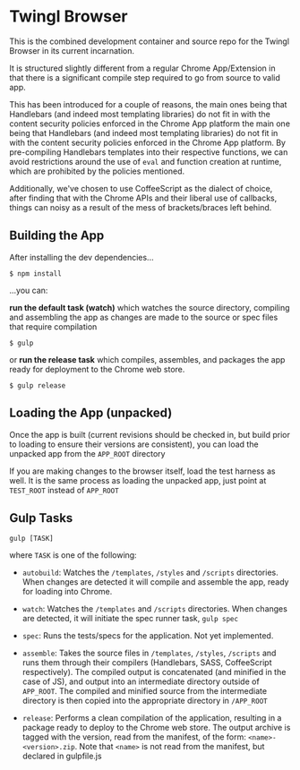 # Twingl Browser

This is the combined development container and source repo for the Twingl
Browser in its current incarnation.

It is structured slightly different from a regular Chrome App/Extension in that
there is a significant compile step required to go from source to valid app.

This has been introduced for a couple of reasons, the main ones being that
Handlebars (and indeed most templating libraries) do not fit in with the
content security policies enforced in the Chrome App platform the main one
being that Handlebars (and indeed most templating libraries) do not fit in with
the content security policies enforced in the Chrome App platform. By
pre-compiling Handlebars templates into their respective functions, we can
avoid restrictions around the use of `eval` and function creation at runtime,
which are prohibited by the policies mentioned.

Additionally, we've chosen to use CoffeeScript as the dialect of choice, after
finding that with the Chrome APIs and their liberal use of callbacks, things
can noisy as a result of the mess of brackets/braces left behind.

## Building the App

After installing the dev dependencies...

    $ npm install

...you can:

**run the default task (watch)** which watches the source directory, compiling
and assembling the app as changes are made to the source or spec files that
require compilation

    $ gulp

or **run the release task** which compiles, assembles, and packages the app ready
for deployment to the Chrome web store.

    $ gulp release

## Loading the App (unpacked)

Once the app is built (current revisions should be checked in, but build prior
to loading to ensure their versions are consistent), you can load the unpacked
app from the `APP_ROOT` directory

If you are making changes to the browser itself, load the test harness as well.
It is the same process as loading the unpacked app, just point at `TEST_ROOT`
instead of `APP_ROOT`

## Gulp Tasks

    gulp [TASK]

where `TASK` is one of the following:

* `autobuild`: Watches the `/templates`, `/styles` and `/scripts` directories.
When changes are detected it will compile and assemble the app, ready for
loading into Chrome.

* `watch`: Watches the `/templates` and `/scripts` directories. When changes are
detected, it will initiate the spec runner task, `gulp spec`

* `spec`: Runs the tests/specs for the application. Not yet implemented.

* `assemble`: Takes the source files in `/templates`, `/styles`, `/scripts` and
runs them through their compilers (Handlebars, SASS, CoffeeScript
respectively). The compiled output is concatenated (and minified in the case
of JS), and output into an intermediate directory outside of `APP_ROOT`. The
compiled and minified source from the intermediate directory is then copied
into the appropriate directory in `/APP_ROOT`

* `release`: Performs a clean compilation of the application, resulting in a
package ready to deploy to the Chrome web store. The output archive is
tagged with the version, read from the manifest, of the form:
`<name>-<version>.zip`.  Note that `<name>` is not read from the manifest, but
declared in gulpfile.js

